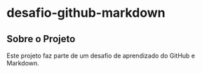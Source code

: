 # desafio-github-markdown

## Sobre o Projeto
Este projeto faz parte de um desafio de aprendizado do GitHub e Markdown.